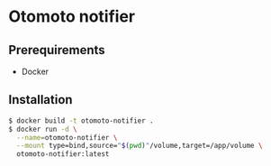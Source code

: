 # Otomoto notifier

## Prerequirements
* Docker

## Installation
```sh
$ docker build -t otomoto-notifier .
$ docker run -d \
  --name=otomoto-notifier \
  --mount type=bind,source="$(pwd)"/volume,target=/app/volume \
  otomoto-notifier:latest
```